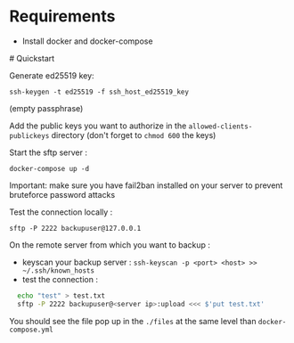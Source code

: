 # Requirements

- Install docker and docker-compose

# Quickstart

Generate ed25519 key:

`ssh-keygen -t ed25519 -f ssh_host_ed25519_key`

(empty passphrase)

Add the public keys you want to authorize in the `allowed-clients-publickeys` directory (don't forget to `chmod 600` the keys)

Start the sftp server :

`docker-compose up -d`

Important: make sure you have fail2ban installed on your server to prevent bruteforce password attacks

Test the connection locally :

`sftp -P 2222 backupuser@127.0.0.1`

On the remote server from which you want to backup :

- keyscan your backup server : `ssh-keyscan -p <port> <host> >> ~/.ssh/known_hosts`
- test the connection :

```bash
  echo "test" > test.txt
  sftp -P 2222 backupuser@<server ip>:upload <<< $'put test.txt'

```

You should see the file pop up in the `./files` at the same level than `docker-compose.yml`
